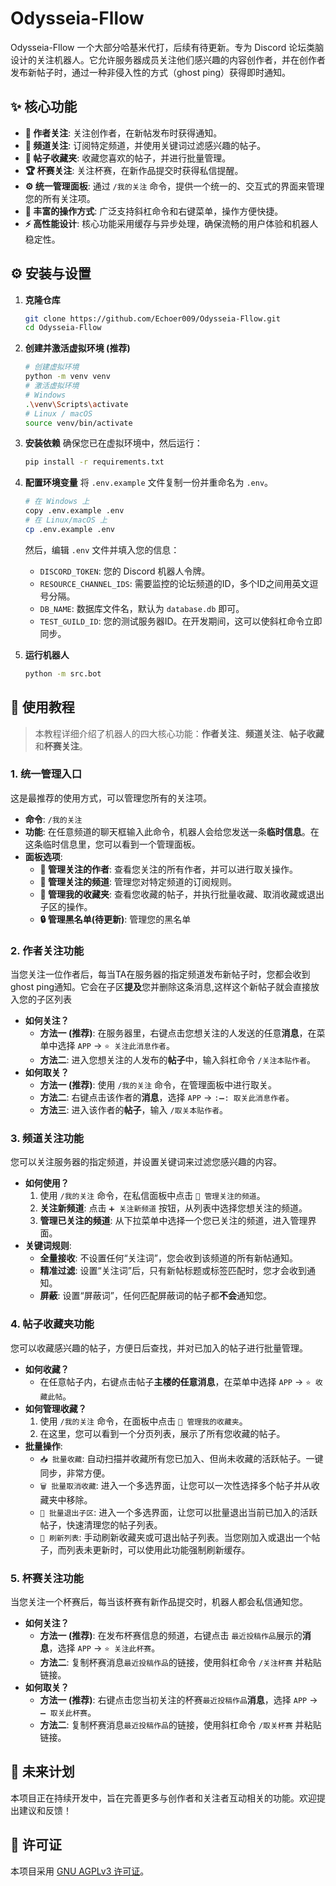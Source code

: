 # Odysseia-Fllow

Odysseia-Fllow 一个大部分哈基米代打，后续有待更新。专为 Discord 论坛类脑设计的关注机器人。它允许服务器成员关注他们感兴趣的内容创作者，并在创作者发布新帖子时，通过一种非侵入性的方式（ghost ping）获得即时通知。

## ✨ 核心功能

-   **👤 作者关注**: 关注创作者，在新帖发布时获得通知。
-   **🔔 频道关注**: 订阅特定频道，并使用关键词过滤感兴趣的帖子。
-   **📜 帖子收藏夹**: 收藏您喜欢的帖子，并进行批量管理。
-   **🏆 杯赛关注**: 关注杯赛，在新作品提交时获得私信提醒。
-   **⚙️ 统一管理面板**: 通过 `/我的关注` 命令，提供一个统一的、交互式的界面来管理您的所有关注项。
-   **🚀 丰富的操作方式**: 广泛支持斜杠命令和右键菜单，操作方便快捷。
-   **⚡ 高性能设计**: 核心功能采用缓存与异步处理，确保流畅的用户体验和机器人稳定性。

## ⚙️ 安装与设置

1.  **克隆仓库**
    ```sh
    git clone https://github.com/Echoer009/Odysseia-Fllow.git
    cd Odysseia-Fllow
    ```

2.  **创建并激活虚拟环境 (推荐)**
    ```sh
    # 创建虚拟环境
    python -m venv venv
    # 激活虚拟环境
    # Windows
    .\venv\Scripts\activate
    # Linux / macOS
    source venv/bin/activate
    ```

3.  **安装依赖**
    确保您已在虚拟环境中，然后运行：
    ```sh
    pip install -r requirements.txt
    ```

4.  **配置环境变量**
    将 `.env.example` 文件复制一份并重命名为 `.env`。
    ```sh
    # 在 Windows 上
    copy .env.example .env
    # 在 Linux/macOS 上
    cp .env.example .env
    ```
    然后，编辑 `.env` 文件并填入您的信息：
    -   `DISCORD_TOKEN`: 您的 Discord 机器人令牌。
    -   `RESOURCE_CHANNEL_IDS`: 需要监控的论坛频道的ID，多个ID之间用英文逗号分隔。
    -   `DB_NAME`: 数据库文件名，默认为 `database.db` 即可。
    -   `TEST_GUILD_ID`: 您的测试服务器ID。在开发期间，这可以使斜杠命令立即同步。

5.  **运行机器人**
    ```sh
    python -m src.bot
    ```

## 🚀 使用教程

> 本教程详细介绍了机器人的四大核心功能：**作者关注**、**频道关注**、**帖子收藏**和**杯赛关注**。

### 1. 统一管理入口
这是最推荐的使用方式，可以管理您所有的关注项。
*   **命令**: `/我的关注`
*   **功能**: 在任意频道的聊天框输入此命令，机器人会给您发送一条**临时信息**。在这条临时信息里，您可以看到一个管理面板。
*   **面板选项**:
    *   **👤 管理关注的作者**: 查看您关注的所有作者，并可以进行取关操作。
    *   **🔔 管理关注的频道**: 管理您对特定频道的订阅规则。
    *   **📜 管理我的收藏夹**: 查看您收藏的帖子，并执行批量收藏、取消收藏或退出子区的操作。
    *   **🔒 管理黑名单(待更新)**: 管理您的黑名单

### 2. 作者关注功能
当您关注一位作者后，每当TA在服务器的指定频道发布新帖子时，您都会收到ghost ping通知。它会在子区**提及**您并删除这条消息,这样这个新帖子就会直接放入您的子区列表
*   **如何关注？**
    *   **方法一 (推荐)**: 在服务器里，右键点击您想关注的人发送的任意**消息**，在菜单中选择 `APP` -> `⭐ 关注此消息作者`。
    *   **方法二**: 进入您想关注的人发布的**帖子**中，输入斜杠命令 `/关注本贴作者`。
*   **如何取关？**
    *   **方法一 (推荐)**: 使用 `/我的关注` 命令，在管理面板中进行取关。
    *   **方法二**: 右键点击该作者的**消息**，选择 `APP` -> `:➖: 取关此消息作者`。
    *   **方法三**: 进入该作者的**帖子**，输入 `/取关本贴作者`。

### 3. 频道关注功能
您可以关注服务器的指定频道，并设置关键词来过滤您感兴趣的内容。
*   **如何使用？**
    1.  使用 `/我的关注` 命令，在私信面板中点击 `🔔 管理关注的频道`。
    2.  **关注新频道**: 点击 `➕ 关注新频道` 按钮，从列表中选择您想关注的频道。
    3.  **管理已关注的频道**: 从下拉菜单中选择一个您已关注的频道，进入管理界面。
*   **关键词规则**:
    *   **全量接收**: 不设置任何“关注词”，您会收到该频道的所有新帖通知。
    *   **精准过滤**: 设置“关注词”后，只有新帖标题或标签匹配时，您才会收到通知。
    *   **屏蔽**: 设置“屏蔽词”，任何匹配屏蔽词的帖子都**不会**通知您。

### 4. 帖子收藏夹功能
您可以收藏感兴趣的帖子，方便日后查找，并对已加入的帖子进行批量管理。
*   **如何收藏？**
    *   在任意帖子内，右键点击帖子**主楼的任意消息**，在菜单中选择 `APP` -> `⭐ 收藏此帖`。
*   **如何管理收藏？**
    1.  使用 `/我的关注` 命令，在面板中点击 `📜 管理我的收藏夹`。
    2.  在这里，您可以看到一个分页列表，展示了所有您收藏的帖子。
*   **批量操作**:
    *   `📥 批量收藏`: 自动扫描并收藏所有您已加入、但尚未收藏的活跃帖子。一键同步，非常方便。
    *   `🗑️ 批量取消收藏`: 进入一个多选界面，让您可以一次性选择多个帖子并从收藏夹中移除。
    *   `🚪 批量退出子区`: 进入一个多选界面，让您可以批量退出当前已加入的活跃帖子，快速清理您的帖子列表。
    *   `🔄 刷新列表`: 手动刷新收藏夹或可退出帖子列表。当您刚加入或退出一个帖子，而列表未更新时，可以使用此功能强制刷新缓存。

### 5. 杯赛关注功能
当您关注一个杯赛后，每当该杯赛有新作品提交时，机器人都会私信通知您。
*   **如何关注？**
    *   **方法一 (推荐)**: 在发布杯赛信息的频道，右键点击 `最近投稿作品`展示的**消息**，选择 `APP` -> `⭐ 关注此杯赛`。
    *   **方法二**: 复制杯赛消息`最近投稿作品`的链接，使用斜杠命令 `/关注杯赛` 并粘贴链接。
*   **如何取关？**
    *   **方法一 (推荐)**: 右键点击您当初关注的杯赛`最近投稿作品`**消息**，选择 `APP` -> `➖ 取关此杯赛`。
    *   **方法二**: 复制杯赛消息`最近投稿作品`的链接，使用斜杠命令 `/取关杯赛` 并粘贴链接。

## 🎯 未来计划
本项目正在持续开发中，旨在完善更多与创作者和关注者互动相关的功能。欢迎提出建议和反馈！

## 📄 许可证
本项目采用 [GNU AGPLv3 许可证](LICENSE)。
